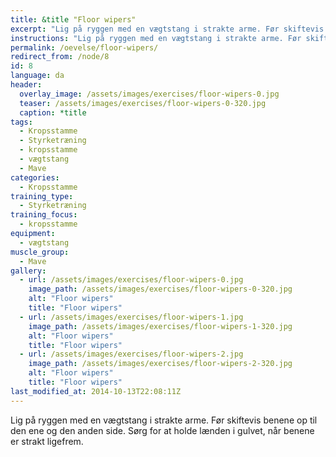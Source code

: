 ```yaml
---
title: &title "Floor wipers"
excerpt: "Lig på ryggen med en vægtstang i strakte arme. Før skiftevis benene op til den ene og den anden side. Sørg for at holde lænden i gulvet, når benene er strakt ligefrem."
instructions: "Lig på ryggen med en vægtstang i strakte arme. Før skiftevis benene op til den ene og den anden side. Sørg for at holde lænden i gulvet, når benene er strakt ligefrem."
permalink: /oevelse/floor-wipers/
redirect_from: /node/8
id: 8
language: da
header:
  overlay_image: /assets/images/exercises/floor-wipers-0.jpg
  teaser: /assets/images/exercises/floor-wipers-0-320.jpg
  caption: *title
tags:
  - Kropsstamme
  - Styrketræning
  - kropsstamme
  - vægtstang
  - Mave
categories:
  - Kropsstamme
training_type: 
  - Styrketræning
training_focus: 
  - kropsstamme
equipment:
  - vægtstang
muscle_group:
  - Mave
gallery:
  - url: /assets/images/exercises/floor-wipers-0.jpg
    image_path: /assets/images/exercises/floor-wipers-0-320.jpg
    alt: "Floor wipers"
    title: "Floor wipers"
  - url: /assets/images/exercises/floor-wipers-1.jpg
    image_path: /assets/images/exercises/floor-wipers-1-320.jpg
    alt: "Floor wipers"
    title: "Floor wipers"
  - url: /assets/images/exercises/floor-wipers-2.jpg
    image_path: /assets/images/exercises/floor-wipers-2-320.jpg
    alt: "Floor wipers"
    title: "Floor wipers"
last_modified_at: 2014-10-13T22:08:11Z
---
```


Lig på ryggen med en vægtstang i strakte arme. Før skiftevis benene op til den ene og den anden side. Sørg for at holde lænden i gulvet, når benene er strakt ligefrem.
